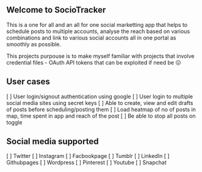 ## Welcome to SocioTracker

This is a one for all and an all for one social marketting app that helps to schedule posts to multiple accounts, analyse the reach based on various combinations and link to various social accounts all in one portal as smoothly as possible.

This projects purpouse is to make myself familiar with projects that involve credential files - OAuth API tokens that can be exploited if need be 😖

## User cases
[ ] User login/signout authentication using google
[ ] User login to multiple social media sites using secret keys
[ ] Able to create, view and edit drafts of posts before scheduling/posting them
[ ] Load heatmap of no of posts in map, time spent in app and reach of the post
[ ] Be able to stop all posts on toggle

## Social media supported 
[ ] Twitter
[ ] Instagram
[ ] Facbookpage
[ ] Tumblr
[ ] LinkedIn
[ ] Githubpages
[ ] Wordpress
[ ] Pinterest
[ ] Youtube
[ ] Snapchat
